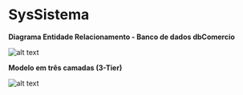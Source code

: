 # SysSistema
**Diagrama Entidade Relacionamento - Banco de dados dbComercio**

![alt text](https://image.ibb.co/dtOLae/Diagrama_ER.png)

**Modelo em três camadas (3-Tier)**

![alt text](http://www.macoratti.net/10/04/lnq3cam1.gif)
